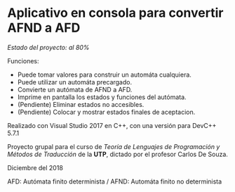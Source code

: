 # Aplicativo en consola para convertir AFND a AFD

*Estado del proyecto: al 80%*

Funciones:
- Puede tomar valores para construir un automáta cualquiera.
- Puede utilizar un automáta precargado.
- Convierte un autómata de AFND a AFD.
- Imprime en pantalla los estados y funciones del autómata.
- (Pendiente) Eliminar estados no accesibles.
- (Pendiente) Colocar y mostrar estados finales de aceptacion.

Realizado con Visual Studio 2017 en C++, con una versión para DevC++ 5.7.1

Proyecto grupal para el curso de *Teoría de Lenguajes de Programación y Métodos de Traducción* de la **UTP**, dictado por el profesor Carlos De Souza.

Diciembre del 2018

AFD: Autómata finito determinista / AFND: Automáta finito no determinista
